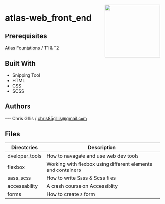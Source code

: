 <p>
<img width="180" height="170" src="https://intranet.atlasschool.com/assets/atlas-logo-full-2-d56b1431911b126479d2448a1cb813950fc86e4755058fc4a7bc1a902fd200e6.png" align="right" >
</p>

# atlas-web_front_end

## Prerequisites

Atlas Fountations / T1 & T2

## Built With

- Snipping Tool
- HTML
- CSS
- SCSS

## Authors

--- Chris Gillis / chris85gillis@gmail.com

## Files

| Directories                              | Description                                                       |
| ---------------------------------------- | ----------------------------------------------------------------- |
| dveloper_tools                           | How to navagate and use web dev tools                             |
| flexbox                                  | Working with flexbox using different elements and containers      |
| sass_scss                                | How to write Sass & Scss files                                    |
| accessability                            | A crash course on Accessiblity                                    |
| forms                                    | How to create a form                                              |
